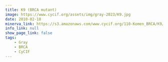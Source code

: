 ```yaml
---
title: K9 (BRCA mutant)
image: https://www.cycif.org/assets/img/gray-2023/K9.jpg
date: 2010-02-18
minerva_link: https://s3.amazonaws.com/www.cycif.org/110-Komen_BRCA/K9/index.html
info_link: null
show_page_link: false
tags:
    - Gray
    - BRCA
    - CyCIF
---
```

